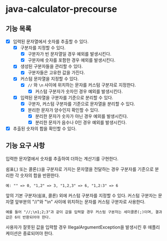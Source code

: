 # java-calculator-precourse

## 기능 목록
- [X] 입력된 문자열에서 숫자를 추출할 수 있다.
  - [X] 구분자를 지정할 수 있다.
    - [X] 구분자가 빈 문자열일 경우 예외를 발생시킨다.
    - [X] 구분자에 숫자를 포함한 경우 예외를 발생시킨다.
  - [X] 생성된 구분자들을 관리할 수 있다.
    - [X] 구분자들은 고유한 값을 가진다.
  - [X] 커스텀 문자열을 지정할 수 있다.
    - [X] `//` 와 `\n` 사이에 위치하는 문자를 커스텀 구분자로 지정한다.
      - [X] 커스텀 구분자가 숫자인 경우 예외를 발생시킨다.
  - [X] 입력된 문자열을 구분자를 기준으로 분리할 수 있다.
    - [X] 구분자, 커스텀 구분자를 기준으로 문자열을 분리할 수 있다.
    - [X] 분리한 문자가 양수인지 확인할 수 있다.
      - [X] 분리한 문자가 숫자가 아닌 경우 예외를 발생시킨다.
      - [X] 분리한 문자가 음수나 0인 경우 예외를 발생시킨다.
- [X] 추출된 숫자의 합을 확인할 수 있다.
 
## 기능 요구 사항
입력한 문자열에서 숫자를 추출하여 더하는 계산기를 구현한다.

쉼표(,) 또는 콜론(:)을 구분자로 가지는 문자열을 전달하는 경우 구분자를 기준으로 분리한 각 숫자의 합을 반환한다.
```
예: "" => 0, "1,2" => 3, "1,2,3" => 6, "1,2:3" => 6
```

앞의 기본 구분자(쉼표, 콜론) 외에 커스텀 구분자를 지정할 수 있다. 커스텀 구분자는 문자열 앞부분의 "//"와 "\n" 사이에 위치하는 문자를 커스텀 구분자로 사용한다.
```
예를 들어 "//;\n1;2;3"과 같이 값을 입력할 경우 커스텀 구분자는 세미콜론(;)이며, 결과 값은 6이 반환되어야 한다.
```
사용자가 잘못된 값을 입력할 경우 IllegalArgumentException을 발생시킨 후 애플리케이션은 종료되어야 한다.